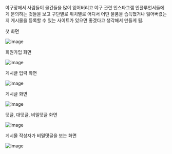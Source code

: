 야구장에서 사람들이 물건들을 많이 잃어버리고 야구 관련 인스타그램 인플루언서들에게 문의하는 것들을 보고 구단별로 위치별로 어디서 어떤 물품을 습득했거나 잃어버렸는지 게시물을 등록할 수 있는 사이트가 있으면 좋겠다고 생각해서 만들게 됨.

첫 화면

![image](https://github.com/jungwontwo2/lostfound/assets/65643842/a0c615a5-654f-4354-9452-c2d6436d8fc0)

회원가입 화면

![image](https://github.com/jungwontwo2/lostfound/assets/65643842/8379e15f-19ff-437b-8464-f1217455efde)

게시글 입력 화면

![image](https://github.com/jungwontwo2/lostfound/assets/65643842/f2b6b293-8d5d-4fec-98d7-eaac2db7ddb3)

게시글 화면

![image](https://github.com/jungwontwo2/lostfound/assets/65643842/69a10079-e21d-4429-bfea-bb2a15ccb53a)

댓글, 대댓글, 비밀댓글 화면

![image](https://github.com/jungwontwo2/lostfound/assets/65643842/f6d5e022-7330-4fed-ab1e-c89f746fd28d)

게시물 작성자가 비밀댓글을 보는 화면

![image](https://github.com/jungwontwo2/lostfound/assets/65643842/60fa5ea4-7f27-4b19-ac74-204e6b80e02b)
